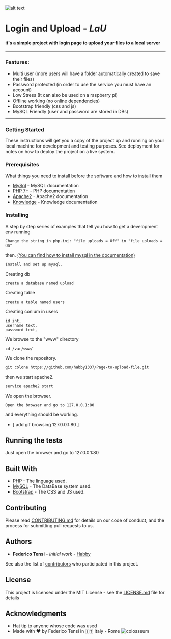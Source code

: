 <!-- IMAGE REFER LINK START-->
[register_page]: *LINK*
[login_page]: *LINK*
<!-- IMAGE REFER LINK END-->


![alt text][register_page]






# **Login and Upload** - _**LaU**_


#### it's a simple project with login page to upload your files to a local server
___
### Features:
+ Multi user (more users will have a folder automatically created to save their files)
+ Password protected (in order to use the service you must have an account)
+ Low Stress  (It can also be used on a raspberry pi)
+ Offline working (no online dependencies)
+ Bootstrap friendly (css and js)
+ MySQL Friendly (user and password are stored in DBs)

---
<a name="mysql"></a>
### Getting Started

These instructions will get you a copy of the project up and running on your local machine for development and testing purposes. See deployment for notes on how to deploy the project on a live system.

### Prerequisites

What things you need to install before the software and how to install them


+ [MySql](https://dev.mysql.com/doc/refman/8.0/en/ "MySQL documentation") - MySQL documentation
+ [PHP 7+](http://php.net/manual/en/install.php "PHP documentation") - PHP documentation
+ [Apache2](https://httpd.apache.org/docs/2.4/ "Apache2 documentation") - Apache2 documentation
+ [Knowledge](https://www.youtube.com/watch?v=YwpVDmYj8f0 "Knowledge documentation") - Knowledge documentation


### Installing

A step by step series of examples that tell you how to get a development env running


```
Change the string in php.ini: "file_uploads = Off" in "file_uploads = On"
```

then. [(You can find how to install mysql in the documentation)](#mysql)
```
Install and set up mysql.
```
Creating db
```
create a database named upload
```
Creating table
```
create a table named users
```
Creating conlum in users
```
id int,
username text,
password text,
```

We browse to the "www" directory
```
cd /var/www/
```
We clone the repository.
```
git colone https://github.com/habby1337/Page-to-upload-file.git
```
then we start apache2.
```
service apache2 start
```
We open the browser.
```
Open the browser and go to 127.0.0.1:80
```
and everything should be working.

- [ add gif browsing 127.0.0.1:80 ]

## Running the tests

Just open the browser and go to 127.0.0.1:80


## Built With

* [PHP](http://php.net/manual/en/install.php "PHP documentation") - The linguage used.
* [MySQL](https://dev.mysql.com/doc/refman/8.0/en/ "MySQL documentation") - The DataBase system used.
* [Bootstrap](https://getbootstrap.com/ "Bootstrap documentation") - The CSS and JS used.



## Contributing

Please read [CONTRIBUTING.md](https://gist.github.com/PurpleBooth/b24679402957c63ec426) for details on our code of conduct, and the process for submitting pull requests to us.


## Authors

* **Federico Tensi** - *Initial work* - [Habby](https://github.com/habby1337)

See also the list of [contributors](https://github.com/habby1337/Page-to-upload-file/graphs/contributors) who participated in this project.

## License

This project is licensed under the MIT License - see the [LICENSE.md](LICENSE.md) file for details

## Acknowledgments

* Hat tip to anyone whose code was used
* Made with :heart: by Federico Tensi in :it: Italy - Rome ![colosseum](https://image.prntscr.com/image/LRj2toBkQkOwIhyEMPOdow.png)
